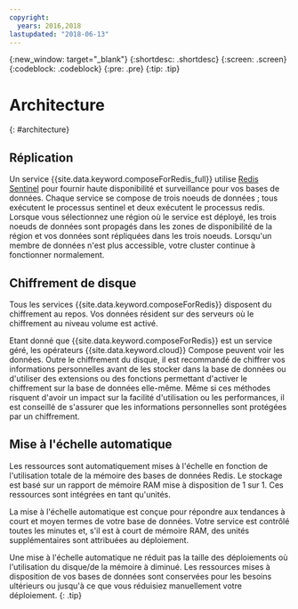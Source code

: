 ```yaml
---
copyright:
  years: 2016,2018
lastupdated: "2018-06-13"
---
```


{:new_window: target="_blank"}
{:shortdesc: .shortdesc}
{:screen: .screen}
{:codeblock: .codeblock}
{:pre: .pre}
{:tip: .tip}

# Architecture 
{: #architecture}

## Réplication

Un service {{site.data.keyword.composeForRedis_full}} utilise [Redis Sentinel](https://redis.io/topics/sentinel) pour fournir haute disponibilité et surveillance pour vos bases de données. Chaque service se compose de trois noeuds de données ; tous exécutent le processus sentinel et deux exécutent le processus redis. Lorsque vous sélectionnez une région où le service est déployé, les trois noeuds de données sont propagés dans les zones de disponibilité de la région et vos données sont répliquées dans les trois noeuds. Lorsqu'un membre de données n'est plus accessible, votre cluster continue à fonctionner normalement.

## Chiffrement de disque

Tous les services {{site.data.keyword.composeForRedis}} disposent du chiffrement au repos. Vos données résident sur des serveurs où le chiffrement au niveau volume est activé. 

Etant donné que {{site.data.keyword.composeForRedis}} est un service géré, les opérateurs {{site.data.keyword.cloud}} Compose peuvent voir les données. Outre le chiffrement du disque, il est recommandé de chiffrer vos informations personnelles avant de les stocker dans la base de données ou d'utiliser des extensions ou des fonctions permettant d'activer le chiffrement sur la base de données elle-même. Même si ces méthodes risquent d'avoir un impact sur la facilité d'utilisation ou les performances, il est conseillé de s'assurer que les informations personnelles sont protégées par un chiffrement.

## Mise à l'échelle automatique

Les ressources sont automatiquement mises à l'échelle en fonction de l'utilisation totale de la mémoire des bases de données Redis. Le stockage est basé sur un rapport de mémoire RAM mise à disposition de 1 sur 1. Ces ressources sont intégrées en tant qu'unités.

La mise à l'échelle automatique est conçue pour répondre aux tendances à court et moyen termes de votre base de données. Votre service est contrôlé toutes les minutes et, s'il est à court de mémoire RAM, des unités supplémentaires sont attribuées au déploiement. 

Une mise à l'échelle automatique ne réduit pas la taille des déploiements où l'utilisation du disque/de la mémoire à diminué. Les ressources mises à disposition de vos bases de données sont conservées pour les besoins ultérieurs ou jusqu'à ce que vous réduisiez manuellement votre déploiement.
{: .tip}
